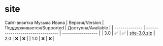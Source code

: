 # site
Сайт-визитка Музыка Ивана
| Версия/Version | Поддерживается/Supported          | Доступна/Available |
| -------------- | --------------------------------- | ------------------ |
| 3.0            | :white_check_mark:                | :white_check_mark: | [site-3.0.zip](https://github.com/SeryiBaran/site/files/7217349/site-3.0.zip)
| 2.0            | :x:                               | :x:                |
| 1.0            | :x:                               | :x:                |
